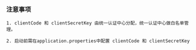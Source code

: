 ### 注意事项


    1. clientCode 和 clientSecretKey 由统一认证中心分配，统一认证中心做白名单管理。

    2. 启动前需在application.properties中配置 clientCode 和 clientSecretKey